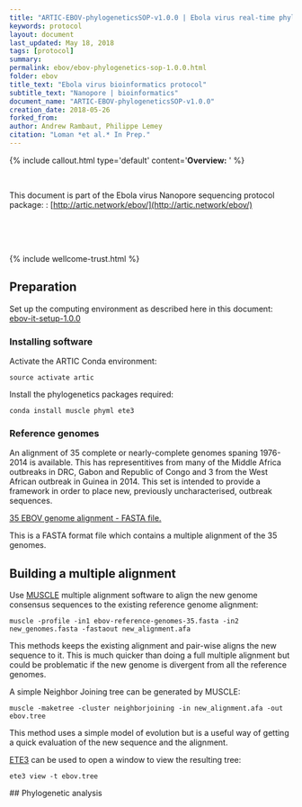 ```yaml
---
title: "ARTIC-EBOV-phylogeneticsSOP-v1.0.0 | Ebola virus real-time phylogenetics"
keywords: protocol
layout: document
last_updated: May 18, 2018
tags: [protocol]
summary:
permalink: ebov/ebov-phylogenetics-sop-1.0.0.html
folder: ebov
title_text: "Ebola virus bioinformatics protocol"
subtitle_text: "Nanopore | bioinformatics"
document_name: "ARTIC-EBOV-phylogeneticsSOP-v1.0.0"
creation_date: 2018-05-26
forked_from: 
author: Andrew Rambaut, Philippe Lemey
citation: "Loman *et al.* In Prep."
---
```


{% include callout.html
type='default'
content='**Overview:** '
%}

<br />

This document is part of the Ebola virus Nanopore sequencing protocol package:
: [http://artic.network/ebov/](http://artic.network/ebov/)

<br /><br /><br />

{% include wellcome-trust.html %}

<div class="pagebreak"> </div>

## Preparation

Set up the computing environment as described here in this document: [ebov-it-setup-1.0.0](ebov-it-setup-1.0.0.html)

### Installing software

Activate the ARTIC Conda environment:

```
source activate artic
```

Install the phylogenetics packages required:

```
conda install muscle phyml ete3
```

### Reference genomes

An alignment of 35 complete or nearly-complete genomes spaning 1976-2014 is available. This has representitives from many of the Middle Africa outbreaks in DRC, Gabon and Republic of Congo and 3 from the West African outbreak in Guinea in 2014. This set is intended to provide a framework in order to place new, previously uncharacterised, outbreak sequences.

[35 EBOV genome alignment - FASTA file.](https://github.com/artic-network/ebov/blob/master/reference_genomes/ebov-reference-genomes-35.fasta)

This is a FASTA format file which contains a multiple alignment of the 35 genomes. 

## Building a multiple alignment

<!--
Merge the EBOV genome reference sequence file with the new consensus sequence:

```
cat new_consensus.fasta ebov-reference-genomes-35.fasta > unaligned.fasta
```

Use [MUSCLE](http://www.drive5.com/muscle/) multiple alignment software to align the genomes:

```
muscle -in unaligned.fasta -fastaout aligned.afa -htmlout aligned.html
```

> **Note:** With many sequences this step may become quite slow. There are faster, more approximate ways of doing this - i.e., using MUSCLE's feature for adding a sequence to an existing alignment.
-->

Use [MUSCLE](http://www.drive5.com/muscle/) multiple alignment software to align the new genome consensus sequences to the existing reference genome alignment:

```
muscle -profile -in1 ebov-reference-genomes-35.fasta -in2 new_genomes.fasta -fastaout new_alignment.afa
```

This methods keeps the existing alignment and pair-wise aligns the new sequence to it. This is much quicker than doing a full multiple alignment but could be problematic if the new genome is divergent from all the reference genomes.  

A simple Neighbor Joining tree can be generated by MUSCLE:

```
muscle -maketree -cluster neighborjoining -in new_alignment.afa -out ebov.tree 
```

This method uses a simple model of evolution but is a useful way of getting a quick evaluation of the new sequence and the alignment.

[ETE3](http://etetoolkit.org/documentation/tools/) can be used to open a window to view the resulting tree:

```
ete3 view -t ebov.tree
```



<div class="pagebreak"> </div>
## Phylogenetic analysis

